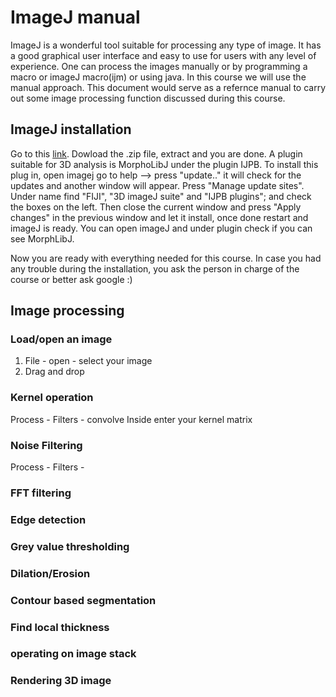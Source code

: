 # ImageJ manual 
ImageJ is a wonderful tool suitable for processing any type of image. It has a good graphical user interface and easy to use for users with any level of experience. One can process the images manually or by programming a macro or imageJ macro(ijm) or using java. In this course we will use the manual approach. This document would serve as a  refernce manual to carry out some image processing function discussed during this course.

## ImageJ installation
Go to this [link](https://imagej.net/software/fiji/). Dowload the .zip file, extract and you are done. A plugin suitable for 3D analysis is MorphoLibJ under the plugin IJPB. To install this plug in, open imagej go to help --> press "update.." it will check for the updates and another window will appear. Press "Manage update sites". Under name find "FIJI", "3D imageJ suite" and "IJPB plugins"; and check the boxes on the left. Then close the current window and press "Apply changes" in the previous window and let it install, once done restart and imageJ is ready. You can open imageJ and under plugin check if you can see MorphLibJ.

Now you are ready with everything needed for this course. In case you had any trouble during the installation, you ask the person in charge of the course or better ask google :) 

## Image processing 

### Load/open an image
1. File - open - select your image
2. Drag and drop

### Kernel operation

Process - Filters - convolve
Inside enter your kernel matrix

### Noise Filtering
Process - Filters -

### FFT filtering

### Edge detection

### Grey value thresholding

### Dilation/Erosion


### Contour based segmentation

### Find local thickness

### operating on image stack


### Rendering 3D image
